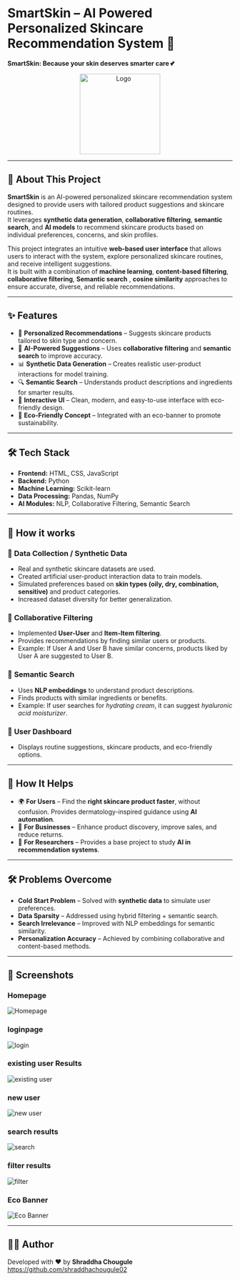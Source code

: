 
# SmartSkin – AI Powered Personalized Skincare Recommendation System 🌸


  <b>  SmartSkin: Because your skin deserves smarter care 💕</b>

<p align="center">
  <img src="Backend/static/logo.png" alt="Logo" width="180"/><br>
</p>

---

## 📖 About This Project

**SmartSkin** is an AI-powered personalized skincare recommendation system designed to provide users with tailored product suggestions and skincare routines.  
It leverages **synthetic data generation**, **collaborative filtering**, **semantic search**, and **AI models** to recommend skincare products based on individual preferences, concerns, and skin profiles.

This project integrates an intuitive **web-based user interface** that allows users to interact with the system, explore personalized skincare routines, and receive intelligent suggestions.  
It is built with a combination of **machine learning**, **content-based filtering**, **collaborative filtering**, **Semantic search** , **cosine similarity** approaches to ensure accurate, diverse, and reliable recommendations.

---

## ✨ Features

- 🧴 **Personalized Recommendations** – Suggests skincare products tailored to skin type and concern.  
- 🤖 **AI-Powered Suggestions** – Uses **collaborative filtering** and **semantic search** to improve accuracy.  
- 📊 **Synthetic Data Generation** – Creates realistic user-product interactions for model training.  
- 🔍 **Semantic Search** – Understands product descriptions and ingredients for smarter results.  
- 📂 **Interactive UI** – Clean, modern, and easy-to-use interface with eco-friendly design.  
- 🌿 **Eco-Friendly Concept** – Integrated with an eco-banner to promote sustainability.  

---

## 🛠️ Tech Stack

- **Frontend:** HTML, CSS, JavaScript  
- **Backend:** Python   
- **Machine Learning:** Scikit-learn 
- **Data Processing:** Pandas, NumPy  
- **AI Modules:** NLP, Collaborative Filtering, Semantic Search 

---

## 🔬 How it works

### 🔹 **Data Collection / Synthetic Data** 
- Real and synthetic skincare datasets are used.
- Created artificial user-product interaction data to train models.  
- Simulated preferences based on **skin types (oily, dry, combination, sensitive)** and product categories.  
- Increased dataset diversity for better generalization.

### 🔹 **Collaborative Filtering**
- Implemented **User-User** and **Item-Item filtering**.  
- Provides recommendations by finding similar users or products.  
- Example: If User A and User B have similar concerns, products liked by User A are suggested to User B.

### 🔹 **Semantic Search**
- Uses **NLP embeddings** to understand product descriptions.  
- Finds products with similar ingredients or benefits.  
- Example: If user searches for *hydrating cream*, it can suggest *hyaluronic acid moisturizer*.

### 🔹 **User Dashboard**  
   - Displays routine suggestions, skincare products, and eco-friendly options.

---

## 🚀 How It Helps

- 🌍 **For Users** – Find the **right skincare product faster**, without confusion. Provides dermatology-inspired guidance using **AI automation**.
- 🏢 **For Businesses** – Enhance product discovery, improve sales, and reduce returns.  
- 🧪 **For Researchers** – Provides a base project to study **AI in recommendation systems**.  

---

## 🛠️ Problems Overcome

- **Cold Start Problem** – Solved with **synthetic data** to simulate user preferences.  
- **Data Sparsity** – Addressed using hybrid filtering + semantic search.  
- **Search Irrelevance** – Improved with NLP embeddings for semantic similarity.  
- **Personalization Accuracy** – Achieved by combining collaborative and content-based methods.  

---

## 📸 Screenshots

### Homepage  
![Homepage](Backend/static/welcome.png)

### loginpage
![login](Backend/static/login.png)

### existing user Results  
![existing user](Backend/static/existing_user.png)

### new user 
![new user](Backend/static/new_user.png)

### search results 
![search](Backend/static/search_results.png)

### filter results
![filter](Backend/static/filter_results.png)

### Eco Banner  
![Eco Banner](Backend/static/eco_banner.png)

---

## 👨‍💻 Author

Developed with ❤️ by **Shraddha Chougule**  
https://github.com/shraddhachougule02